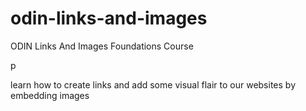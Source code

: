 # odin-links-and-images
ODIN Links And Images Foundations Course
 

p

 learn how to create links and add some visual flair to our websites by embedding images